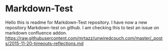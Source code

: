 # Markdown-Test
Hello this is readme for Markdown-Test repository. I have now a new repository Markdown-test on github. I am checking this to test an issue on markdown confluence addon.
https://raw.githubusercontent.com/mrtazz/unwiredcouch.com/master/_posts/2015-11-20-timeouts-reflections.md
